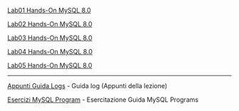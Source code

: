 [Lab01 Hands-On MySQL 8.0](Lab01.md) 

[Lab02 Hands-On MySQL 8.0](Lab02.md) 

[Lab03 Hands-On MySQL 8.0](Lab03.md)

[Lab04 Hands-On MySQL 8.0](Lab04.md) 

[Lab05 Hands-On MySQL 8.0](Lab05.md) 

***
[Appunti Guida Logs](guida_appunti_log.md) - Guida log (Appunti della lezione)

[Esercizi MySQL Program](guida_esercizio_mysql_program.md) - Esercitazione Guida MySQL Programs
